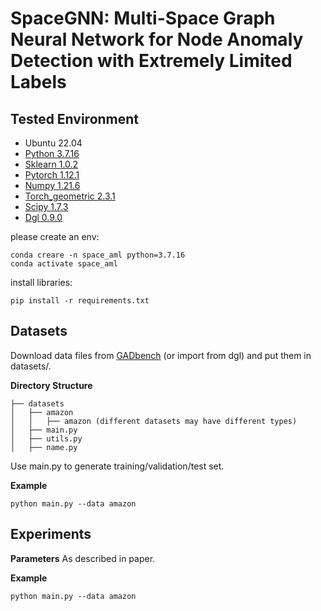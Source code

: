 ﻿
# SpaceGNN: Multi-Space Graph Neural Network for Node Anomaly Detection with Extremely Limited Labels

## Tested Environment

- Ubuntu 22.04
- [Python 3.7.16](https://www.anaconda.com/products/individual#Downloads)
- [Sklearn 1.0.2](https://scikit-learn.org/stable/install.html)
- [Pytorch 1.12.1](https://pytorch.org/get-started/locally/#linux-installation)
- [Numpy 1.21.6](https://numpy.org/install/)
- [Torch_geometric 2.3.1](https://pytorch-geometric.readthedocs.io/en/latest/index.html)
- [Scipy 1.7.3](https://scipy.org/)
- [Dgl 0.9.0](https://www.dgl.ai/pages/start.html)

please create an env:
```
conda creare -n space_aml python=3.7.16
conda activate space_aml
```

install libraries:
```
pip install -r requirements.txt
```

## Datasets

Download data files from [GADbench](https://github.com/squareRoot3/GADBench) (or import from dgl) and put them in datasets/. 

**Directory Structure**

```
├── datasets
│   ├── amazon
│   │   ├── amazon (different datasets may have different types)
│   ├── main.py  
│   ├── utils.py
│   ├── name.py
```
Use main.py to generate training/validation/test set. 

**Example**
```
python main.py --data amazon
```

## Experiments

**Parameters**
As described in paper. 

**Example**
```
python main.py --data amazon
```
